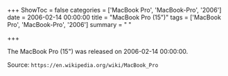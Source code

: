 +++
ShowToc = false
categories = ['MacBook Pro', 'MacBook-Pro', '2006']
date = 2006-02-14 00:00:00
title = "MacBook Pro (15\")"
tags = ['MacBook Pro', 'MacBook-Pro', '2006']
summary = " "

+++

The MacBook Pro (15") was released on 2006-02-14 00:00:00.

Source: `https://en.wikipedia.org/wiki/MacBook_Pro`


